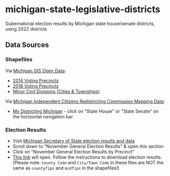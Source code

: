 # michigan-state-legislative-districts

Gubernatorial election results by Michigan state house/senate districts, using 2022 districts

## Data Sources

### Shapefiles

Via [Michigan GIS Open Data](https://gis-michigan.opendata.arcgis.com/search?tags=boundaries):

* [2014 Voting Precincts](https://gis-michigan.opendata.arcgis.com/maps/2014-voting-precincts)
* [2018 Voting Precincts](https://gis-michigan.opendata.arcgis.com/maps/2018-voting-precincts)
* [Minor Civil Divisions (Cities & Townships)](https://gis-michigan.opendata.arcgis.com/maps/minor-civil-divisions-cities-townships-)

Via [Michigan Independent Citizens Redistricting Commission Mapping Data](https://www.michigan.gov/micrc/mapping-process/mapping-data):

* [My Districting Michigan](https://michigan.mydistricting.com/legdistricting/michigan/comment_links) - click on "State House" or "State Senate" on the horizontal navigation bar

### Election Results

* Visit [Michigan Secretary of State election results and data](https://www.michigan.gov/sos/elections/Election-Results-and-Data)
* Scroll down to "November General Election Results" & open this section
* Click on "November General Election Results by Precinct"
* [This link](http://miboecfr.nictusa.com/cgi-bin/cfr/precinct_srch.cgi) will open. Follow the instructions to download election results. (Please note: `County Code` and `City/Town Code` in these files are NOT the same as `countyfips` and `mcdfips` in the shapefiles!)
